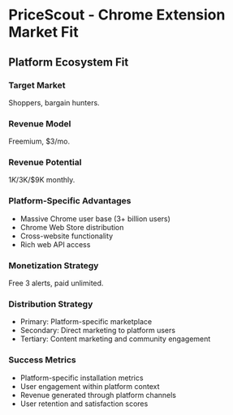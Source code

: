 # PriceScout - Chrome Extension Market Fit

## Platform Ecosystem Fit

### Target Market
Shoppers, bargain hunters.

### Revenue Model
Freemium, $3/mo.

### Revenue Potential
$1K/$3K/$9K monthly.

### Platform-Specific Advantages
- Massive Chrome user base (3+ billion users)
- Chrome Web Store distribution
- Cross-website functionality
- Rich web API access

### Monetization Strategy
Free 3 alerts, paid unlimited.

### Distribution Strategy
- Primary: Platform-specific marketplace
- Secondary: Direct marketing to platform users
- Tertiary: Content marketing and community engagement

### Success Metrics
- Platform-specific installation metrics
- User engagement within platform context
- Revenue generated through platform channels
- User retention and satisfaction scores
